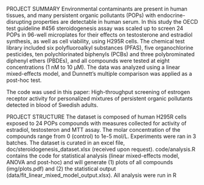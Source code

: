 PROJECT SUMMARY
Environmental contaminants are present in human tissues, and many persistent organic pollutants (POPs) with endocrine-disrupting properties are detectable in human serum.
In this study the OECD test guideline #456 steroidogenesis assay was scaled up to screen 24 POPs in 96-well microplates for their effects on testosterone and estradiol synthesis, as well as cell viability, using H295R cells. The chemical test library included six polyfluoroalkyl substances (PFAS), five organochlorine pesticides, ten polychlorinated biphenyls (PCBs) and three polybrominated diphenyl ethers (PBDEs), and all compounds were tested at eight concentrations (1 nM to 10 µM). The data was analyzed using a linear mixed-effects model, and Dunnett’s multiple comparison was applied as a post-hoc test.

The code was used in this paper: High-throughput screening of estrogen receptor activity for personalized mixtures of persistent organic pollutants detected in blood of Swedish adults. 

PROJECT STRUCTURE
The dataset is composed of human H295R cells exposed to 24 POPs compounds with measures collected for activity of estradiol, testosteron and MTT assay. The molar concentration of the compounds range from 0 (control) to 1e-5 mol/L. Experiments were ran in 3 batches. The dataset is curated in an excel file, doc/steroidogenesis_dataset.xlsx (received upon request). code/analysis.R contains the code for statistical analysis (linear mixed-effects model, ANOVA and post-hoc) and will generate (1) plots of all compounds (img/plots.pdf) and (2) the statistical output (data/fit_linear_mixed_model_output.xlsx). All analysis were run in R
